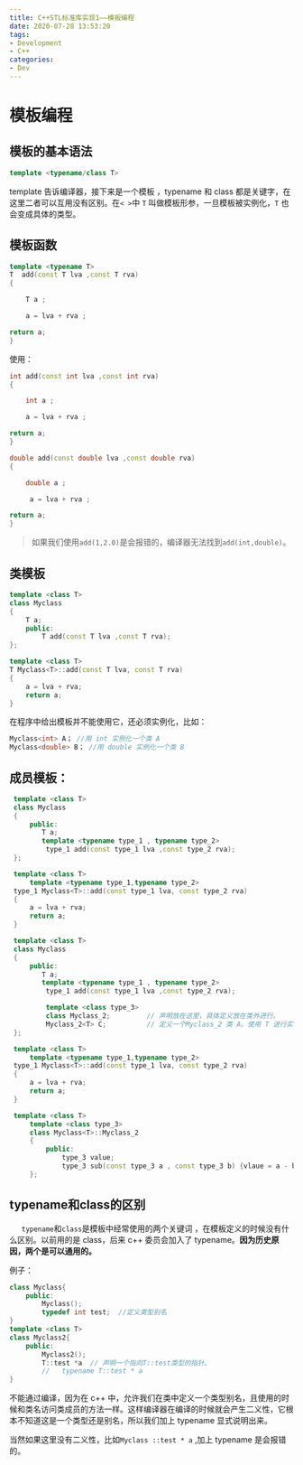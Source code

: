 ```yaml
---
title: C++STL标准库实现1——模板编程
date: 2020-07-28 13:53:20
tags:
- Development
- C++
categories:
- Dev
---
```




# 模板编程



## 模板的基本语法

```c++
template <typename/class T>
```

template 告诉编译器，接下来是一个模板 ，typename 和 class 都是关键字，在这里二者可以互用没有区别。在`< >`中 `T` 叫做模板形参，一旦模板被实例化，`T` 也会变成具体的类型。



## 模板函数

``` c++
template <typename T>
T  add(const T lva ,const T rva)
{

    T a ;

    a = lva + rva ;

return a;
}
```

使用：

``` c++
int add(const int lva ,const int rva)
{

    int a ;

    a = lva + rva ;

return a;
}
```

``` c++
double add(const double lva ,const double rva)
{

    double a ;

     a = lva + rva ;

return a;
}
```

>   如果我们使用`add(1,2.0)`是会报错的，编译器无法找到`add(int,double)`。



## 类模板

``` c++
template <class T>
class Myclass
{
    T a;
    public:
        T add(const T lva ,const T rva);
};

template <class T>
T Myclass<T>::add(const T lva, const T rva)
{
    a = lva + rva;
    return a;
}
```

在程序中给出模板并不能使用它，还必须实例化，比如：

``` c++
Myclass<int> A； //用 int 实例化一个类 A
Myclass<double> B； //用 double 实例化一个类 B
```



## 成员模板：

``` c++
 template <class T>
 class Myclass
 {
     public:
        T a;
        template <typename type_1 , typename type_2>
         type_1 add(const type_1 lva ,const type_2 rva);
 };

 template <class T>
     template <typename type_1,typename type_2>
 type_1 Myclass<T>::add(const type_1 lva, const type_2 rva)
 {
     a = lva + rva;
     return a;
 }
```

```c++
 template <class T>
 class Myclass
 {
     public:
        T a;
        template <typename type_1 , typename type_2>
         type_1 add(const type_1 lva ,const type_2 rva);

         template <class type_3>
         class Myclass_2;         // 声明放在这里，具体定义放在类外进行。
         Myclass_2<T> C;          // 定义一个Myclass_2 类 A。使用 T 进行实例化
 };

 template <class T>
     template <typename type_1,typename type_2>
 type_1 Myclass<T>::add(const type_1 lva, const type_2 rva)
 {
     a = lva + rva;
     return a;
 }

 template <class T>
     template <class type_3>
     class Myclass<T>::Myclass_2
     {
         public:
             type_3 value;
             type_3 sub(const type_3 a , const type_3 b) {vlaue = a - b;}
     };
```



## typename和class的区别

`	typename`和`class`是模板中经常使用的两个关键词 ，在模板定义的时候没有什么区别。以前用的是 class，后来 c++ 委员会加入了 typename。**因为历史原因，两个是可以通用的。**

例子：

``` c++
class Myclass{
    public:
        Myclass();
        typedef int test;  //定义类型别名
}
template <class T>
class Myclass2{
    public:
        Myclass2();
        T::test *a  // 声明一个指向T::test类型的指针。
        //   typename T::test * a
}
```

不能通过编译，因为在 c++ 中，允许我们在类中定义一个类型别名，且使用的时候和类名访问类成员的方法一样。这样编译器在编译的时候就会产生二义性，它根本不知道这是一个类型还是别名，所以我们加上 typename 显式说明出来。

当然如果这里没有二义性，比如`Myclass ::test * a` ,加上 typename 是会报错的。